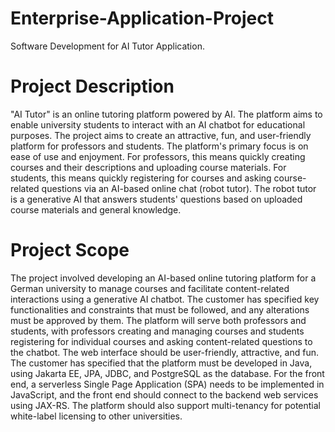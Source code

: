 # Enterprise-Application-Project
Software Development for AI Tutor Application.


# Project Description
"AI Tutor" is an online tutoring platform powered by AI. The platform aims to enable university students to interact with an AI chatbot for educational purposes. The project aims to create an attractive, fun, and user-friendly platform for professors and students.
The platform's primary focus is on ease of use and enjoyment. For professors, this means quickly creating courses and their descriptions and uploading course materials. For students, this means quickly registering for courses and asking course-related questions via an AI-based online chat (robot tutor). The robot tutor is a generative AI that answers students' questions based on uploaded course materials and general knowledge.

# Project Scope
The project involved developing an AI-based online tutoring platform for a German university to manage courses and facilitate content-related interactions using a generative AI chatbot. The customer has specified key functionalities and constraints that must be followed, and any alterations must be approved by them. 
The platform will serve both professors and students, with professors creating and managing courses and students registering for individual courses and asking content-related questions to the chatbot. The web interface should be user-friendly, attractive, and fun. 
The customer has specified that the platform must be developed in Java, using Jakarta EE, JPA, JDBC, and PostgreSQL as the database. For the front end, a serverless Single Page Application (SPA) needs to be implemented in JavaScript, and the front end should connect to the backend web services using JAX-RS. The platform should also support multi-tenancy for potential white-label licensing to other universities.
